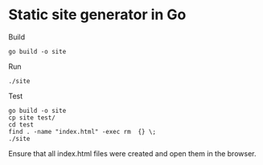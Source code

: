 # Static site generator in Go

Build
```
go build -o site
```

Run
```
./site
```

Test
```
go build -o site
cp site test/
cd test
find . -name "index.html" -exec rm  {} \;
./site
```

Ensure that all index.html files were created and open them in the browser.
